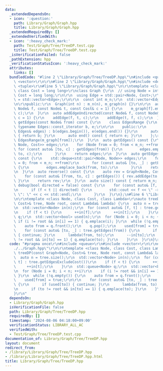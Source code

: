 ```yaml
---
data:
  _extendedDependsOn:
  - icon: ':question:'
    path: Library/Graph/Graph.hpp
    title: Library/Graph/Graph.hpp
  _extendedRequiredBy: []
  _extendedVerifiedWith:
  - icon: ':heavy_check_mark:'
    path: Test/Graph/Tree/TreeDP.test.cpp
    title: Test/Graph/Tree/TreeDP.test.cpp
  _isVerificationFailed: false
  _pathExtension: hpp
  _verificationStatusIcon: ':heavy_check_mark:'
  attributes:
    links: []
  bundledCode: "#line 2 \"Library/Graph/Tree/TreeDP.hpp\"\n#include <queue>\r\n#include\
    \ <vector>\r\n\r\n#line 2 \"Library/Graph/Graph.hpp\"\n#include <deque>\r\n#include\
    \ <tuple>\r\n#line 5 \"Library/Graph/Graph.hpp\"\n\r\ntemplate <class Node = int,\
    \ class Cost = long long>\r\nclass Graph {\r\n  // using Node = int;\r\n  // using\
    \ Cost = long long;\r\n\r\n  using Edge = std::pair<Node, Cost>;\r\n  using Edges\
    \ = std::vector<Edge>;\r\n\r\n  const int m_n;\r\n  std::vector<Edges> m_graph;\r\
    \n\r\npublic:\r\n  Graph(int n) : m_n(n), m_graph(n) {}\r\n\r\n  auto addEdge(const\
    \ Node& f, const Node& t, const Cost& c = 1) {\r\n    m_graph[f].emplace_back(t,\
    \ c);\r\n  }\r\n  auto addEdgeUndirected(const Node& f, const Node& t, const Cost&\
    \ c = 1) {\r\n    addEdge(f, t, c);\r\n    addEdge(t, f, c);\r\n  }\r\n  auto\
    \ getEdges(const Node& from) const {\r\n    class EdgesRange {\r\n      const\
    \ typename Edges::const_iterator b, e;\r\n\r\n    public:\r\n      EdgesRange(const\
    \ Edges& edges) : b(edges.begin()), e(edges.end()) {}\r\n      auto begin() const\
    \ { return b; }\r\n      auto end() const { return e; }\r\n    };\r\n    return\
    \ EdgesRange(m_graph[from]);\r\n  }\r\n  auto getEdges() const {\r\n    std::deque<std::tuple<Node,\
    \ Node, Cost>> edges;\r\n    for (Node from = 0; from < m_n; ++from)\r\n     \
    \ for (const auto& [to, c] : getEdges(from)) {\r\n        edges.emplace_back(from,\
    \ to, c);\r\n      }\r\n    return edges;\r\n  }\r\n  auto getEdgesExcludeCost()\
    \ const {\r\n    std::deque<std::pair<Node, Node>> edges;\r\n    for (Node from\
    \ = 0; from < m_n; ++from)\r\n      for (const auto& [to, _] : getEdges(from))\
    \ {\r\n        edges.emplace_back(from, to);\r\n      }\r\n    return edges;\r\
    \n  }\r\n  auto reverse() const {\r\n    auto rev = Graph<Node, Cost>(m_n);\r\n\
    \    for (const auto& [from, to, c] : getEdges()) { rev.addEdge(to, from, c);\
    \ }\r\n    return rev;\r\n  }\r\n  auto size() const { return m_n; };\r\n  auto\
    \ debug(bool directed = false) const {\r\n    for (const auto& [f, t, c] : getEdges())\r\
    \n      if (f < t || directed) {\r\n        std::cout << f << \" -> \" << t <<\
    \ \": \" << c << std::endl;\r\n      }\r\n  }\r\n};\n#line 6 \"Library/Graph/Tree/TreeDP.hpp\"\
    \n\r\ntemplate <class Node, class Cost, class Lambda>\r\nauto treeDP(const Graph<Node,\
    \ Cost>& tree, Node root, const Lambda& lambda) {\r\n  auto n = tree.size();\r\
    \n  std::vector<Node> in(n);\r\n  for (const auto& [f, t] : tree.getEdgesExcludeCost())\r\
    \n    if (f < t) {\r\n      ++in[f];\r\n      ++in[t];\r\n    }\r\n  std::queue<Node>\
    \ q;\r\n  std::vector<bool> used(n);\r\n  for (Node i = 0; i < n; ++i)\r\n   \
    \ if (i != root && in[i] == 1) { q.emplace(i); }\r\n  while (!q.empty()) {\r\n\
    \    auto from = q.front();\r\n    q.pop();\r\n    used[from] = true;\r\n\r\n\
    \    for (const auto& [to, _] : tree.getEdges(from)) {\r\n      if (used[to])\
    \ { continue; }\r\n      lambda(from, to);\r\n      --in[to];\r\n      if (to\
    \ != root && in[to] == 1) { q.emplace(to); }\r\n    }\r\n  }\r\n}\r\n"
  code: "#pragma once\r\n#include <queue>\r\n#include <vector>\r\n\r\n#include \"\
    ./../Graph.hpp\"\r\n\r\ntemplate <class Node, class Cost, class Lambda>\r\nauto\
    \ treeDP(const Graph<Node, Cost>& tree, Node root, const Lambda& lambda) {\r\n\
    \  auto n = tree.size();\r\n  std::vector<Node> in(n);\r\n  for (const auto& [f,\
    \ t] : tree.getEdgesExcludeCost())\r\n    if (f < t) {\r\n      ++in[f];\r\n \
    \     ++in[t];\r\n    }\r\n  std::queue<Node> q;\r\n  std::vector<bool> used(n);\r\
    \n  for (Node i = 0; i < n; ++i)\r\n    if (i != root && in[i] == 1) { q.emplace(i);\
    \ }\r\n  while (!q.empty()) {\r\n    auto from = q.front();\r\n    q.pop();\r\n\
    \    used[from] = true;\r\n\r\n    for (const auto& [to, _] : tree.getEdges(from))\
    \ {\r\n      if (used[to]) { continue; }\r\n      lambda(from, to);\r\n      --in[to];\r\
    \n      if (to != root && in[to] == 1) { q.emplace(to); }\r\n    }\r\n  }\r\n\
    }\r\n"
  dependsOn:
  - Library/Graph/Graph.hpp
  isVerificationFile: false
  path: Library/Graph/Tree/TreeDP.hpp
  requiredBy: []
  timestamp: '2024-08-06 04:18:00+09:00'
  verificationStatus: LIBRARY_ALL_AC
  verifiedWith:
  - Test/Graph/Tree/TreeDP.test.cpp
documentation_of: Library/Graph/Tree/TreeDP.hpp
layout: document
redirect_from:
- /library/Library/Graph/Tree/TreeDP.hpp
- /library/Library/Graph/Tree/TreeDP.hpp.html
title: Library/Graph/Tree/TreeDP.hpp
---
```

